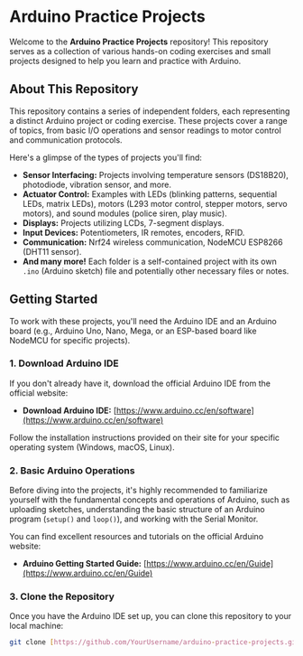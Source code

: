 # Arduino Practice Projects

Welcome to the **Arduino Practice Projects** repository! This repository serves as a collection of various hands-on coding exercises and small projects designed to help you learn and practice with Arduino.

## About This Repository

This repository contains a series of independent folders, each representing a distinct Arduino project or coding exercise. These projects cover a range of topics, from basic I/O operations and sensor readings to motor control and communication protocols.

Here's a glimpse of the types of projects you'll find:

* **Sensor Interfacing:** Projects involving temperature sensors (DS18B20), photodiode, vibration sensor, and more.
* **Actuator Control:** Examples with LEDs (blinking patterns, sequential LEDs, matrix LEDs), motors (L293 motor control, stepper motors, servo motors), and sound modules (police siren, play music).
* **Displays:** Projects utilizing LCDs, 7-segment displays.
* **Input Devices:** Potentiometers, IR remotes, encoders, RFID.
* **Communication:** Nrf24 wireless communication, NodeMCU ESP8266 (DHT11 sensor).
* **And many more!** Each folder is a self-contained project with its own `.ino` (Arduino sketch) file and potentially other necessary files or notes.

## Getting Started

To work with these projects, you'll need the Arduino IDE and an Arduino board (e.g., Arduino Uno, Nano, Mega, or an ESP-based board like NodeMCU for specific projects).

### 1. Download Arduino IDE

If you don't already have it, download the official Arduino IDE from the official website:

* **Download Arduino IDE:** [https://www.arduino.cc/en/software](https://www.arduino.cc/en/software)

Follow the installation instructions provided on their site for your specific operating system (Windows, macOS, Linux).

### 2. Basic Arduino Operations

Before diving into the projects, it's highly recommended to familiarize yourself with the fundamental concepts and operations of Arduino, such as uploading sketches, understanding the basic structure of an Arduino program (`setup()` and `loop()`), and working with the Serial Monitor.

You can find excellent resources and tutorials on the official Arduino website:

* **Arduino Getting Started Guide:** [https://www.arduino.cc/en/Guide](https://www.arduino.cc/en/Guide)

### 3. Clone the Repository

Once you have the Arduino IDE set up, you can clone this repository to your local machine:

```bash
git clone [https://github.com/YourUsername/arduino-practice-projects.git](https://github.com/YourUsername/arduino-practice-projects.git)
